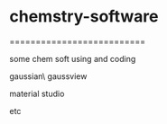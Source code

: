 # chemstry-software
==========================


some chem soft using and coding

gaussian\ gaussview

material studio

etc
